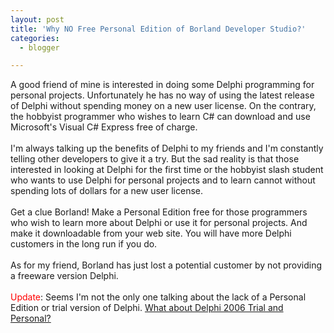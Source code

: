 ```yaml
---
layout: post
title: 'Why NO Free Personal Edition of Borland Developer Studio?'
categories:
  - blogger

---
```


A good friend of mine is interested in doing some Delphi programming for personal projects.  Unfortunately he has no way of using the latest release of Delphi without spending money on a new user license.  On the contrary, the hobbyist programmer who wishes to learn C# can download and use Microsoft's Visual C# Express free of charge.  <br /><br />I'm always talking up the benefits of Delphi to my friends and I'm constantly telling other developers to give it a try.  But the sad reality is that those interested in looking at Delphi for the first time or the hobbyist slash student who wants to use Delphi for personal projects and to learn cannot without spending lots of dollars for a new user license.<br /><br />Get a clue Borland!  Make a Personal Edition free for those programmers who wish to learn more about Delphi or use it for personal projects.  And make it downloadable from your web site.  You will have more Delphi customers in the long run if you do.<br /><br />As for my friend, Borland has just lost a potential customer by not providing a freeware version Delphi.<br /><br /><span style="color:red">Update</span>: Seems I'm not the only one talking about the lack of a Personal Edition or trial version of Delphi.  <a href="http://blog.marcocantu.com/blog/d2006trial.html">What about Delphi 2006 Trial and Personal?</a>
